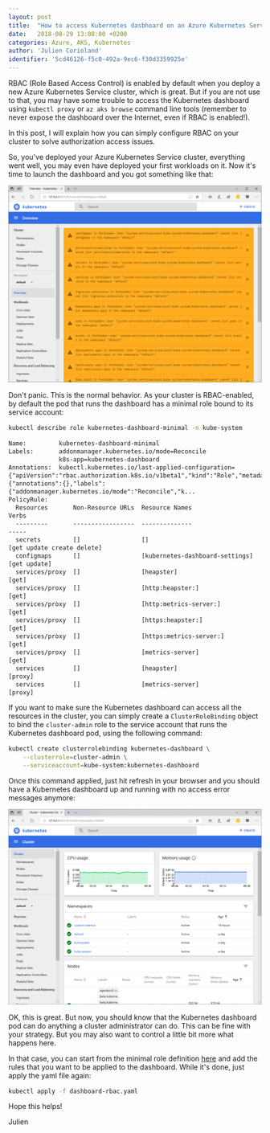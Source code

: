 ```yaml
---
layout: post
title:  "How to access Kubernetes dasbhoard on an Azure Kubernetes Service cluster with RBAC enabled"
date:   2018-08-29 13:08:00 +0200
categories: Azure, AKS, Kubernetes
author: 'Julien Corioland'
identifier: '5cd46126-f5c0-492a-9ec6-f30d3359925e'
---
```


RBAC (Role Based Access Control) is enabled by default when you deploy a new Azure Kubernetes Service cluster, which is great. But if you are not use to that, you may have some trouble to access the Kubernetes dashboard using `kubectl proxy` or `az aks browse` command line tools (remember to never expose the dashboard over the Internet, even if RBAC is enabled!).

In this post, I will explain how you can simply configure RBAC on your cluster to solve authorization access issues.

<!--more-->

So, you've deployed your Azure Kubernetes Service cluster, everything went well, you may even have deployed your first workloads on it. Now it's time to launch the dashboard and you got something like that:

![Kubernetes Dashboard - No Access](/images/kubernetes-rbac-dashboard/dashboard-rbac-no-rights.png)

Don't panic. This is the normal behavior. As your cluster is RBAC-enabled, by default the pod that runs the dashboard has a minimal role bound to its service account:

```bash
kubectl describe role kubernetes-dashboard-minimal -n kube-system
```

```tsv
Name:         kubernetes-dashboard-minimal
Labels:       addonmanager.kubernetes.io/mode=Reconcile
              k8s-app=kubernetes-dashboard
Annotations:  kubectl.kubernetes.io/last-applied-configuration={"apiVersion":"rbac.authorization.k8s.io/v1beta1","kind":"Role","metadata":{"annotations":{},"labels":{"addonmanager.kubernetes.io/mode":"Reconcile","k...
PolicyRule:
  Resources       Non-Resource URLs  Resource Names                   Verbs
  ---------       -----------------  --------------                   -----
  secrets         []                 []                               [get update create delete]
  configmaps      []                 [kubernetes-dashboard-settings]  [get update]
  services/proxy  []                 [heapster]                       [get]
  services/proxy  []                 [http:heapster:]                 [get]
  services/proxy  []                 [http:metrics-server:]           [get]
  services/proxy  []                 [https:heapster:]                [get]
  services/proxy  []                 [https:metrics-server:]          [get]
  services/proxy  []                 [metrics-server]                 [get]
  services        []                 [heapster]                       [proxy]
  services        []                 [metrics-server]                 [proxy]
```

If you want to make sure the Kubernetes dashboard can access all the resources in the cluster, you can simply create a `ClusterRoleBinding` object to bind the `cluster-admin` role to the service account that runs the Kubernetes dashboard pod, using the following command:

```bash
kubectl create clusterrolebinding kubernetes-dashboard \
    --clusterrole=cluster-admin \
    --serviceaccount=kube-system:kubernetes-dashboard
```

Once this command applied, just hit refresh in your browser and you should have a Kubernetes dashboard up and running with no access error messages anymore:

![Kubernetes Dashboard - Cluster Admin](/images/kubernetes-rbac-dashboard/dashboard-rbac-cluster-admin.png)

OK, this is great. But now, you should know that the Kubernetes dashboard pod can do anything a cluster administrator can do. This can be fine with your strategy. But you may also want to control a little bit more what happens here.

In that case, you can start from the minimal role definition [here](https://raw.githubusercontent.com/kubernetes/kubernetes/master/cluster/addons/dashboard/dashboard-rbac.yaml) and add the rules that you want to be applied to the dashboard.
While it's done, just apply the yaml file again:

```bash
kubectl apply -f dashboard-rbac.yaml
```

Hope this helps!

Julien